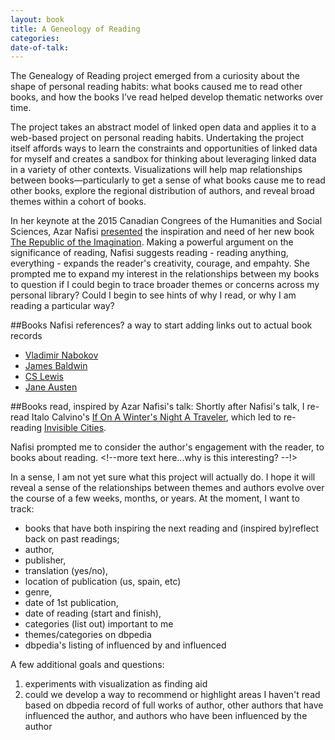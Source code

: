 ```yaml
---
layout: book
title: A Geneology of Reading
categories:
date-of-talk:
---
```


<div vocab="http://bibframe.org/vocab/">

The Genealogy of Reading project emerged from a curiosity about the shape of personal reading habits: what books caused me to read other books, and how the books I’ve read helped develop thematic networks over time.

The project takes an abstract model of linked open data and applies it to a web-based project on personal reading habits. Undertaking the project itself affords ways to learn the constraints and opportunities of linked data for myself and creates a sandbox for thinking about leveraging linked data in a variety of other contexts. Visualizations will help map relationships between books—particularly to get a sense of what books cause me to read other books, explore the regional distribution of authors, and reveal broad themes within a cohort of books.

In her keynote at the 2015 Canadian Congrees of the Humanities and Social Sciences, <span resource="http://dbpedia.org/resource/Azar_Nafisi" typeof="Person">Azar Nafisi</span> <a href="http://congress2015.ca/program/events/nafisi">presented</a> the inspiration and need of her new book <a href="http://www.worldcat.org/oclc/885983017" typeof="Work" property="creator">The Republic of the Imagination</a>. Making a powerful argument on the significance of reading, Nafisi suggests reading - reading anything, everything - expands the reader's creativity, courage, and empahty. She prompted me to expand my interest in the relationships between my books to question if I could begin to trace broader themes or concerns across my personal library? Could I begin to see hints of why I read, or why I am reading a particular way?


##Books Nafisi references?
a way to start adding links out to actual book records
* <a href="http://dbpedia.org/resource/Vladimir_Nabokov" typeof="Person" property="referenced">Vladimir Nabokov</a>
*  <a href="http://dbpedia.org/resource/James_Baldwin" typeof="Person" property="referenced">James Baldwin</a>
* <a href="http://dbpedia.org/resource/C._S._Lewis" typeof="Person" property="referenced">CS Lewis</a>
* <a href="http://dbpedia.org/resource/Jane_Austen" typeof="Person" property="referenced">Jane Austen</a>

##Books read, inspired by Azar Nafisi's talk:
Shortly after Nafisi's talk, I re-read <span resource="http://dbpedia.org/resource/Italo_Calvino" typeof="Person">Italo Calvino's</span> <a href="http://www.worldcat.org/oclc/7197128" typeof="Work" property="creator">If On A Winter's Night A Traveler</a>, which led to re-reading <a href ="http://uva.worldcat.org/oclc/3380425" typeof="Work" property="creator">Invisible Cities</a>.

Nafisi prompted me to consider the author's engagement with the reader, to  books about reading. <!--more text here...why is this interesting? --!>


In a sense, I am not yet sure what this project will actually do. I hope it will reveal a sense of the relationships between themes and authors evolve over the course of a few weeks, months, or years. At the moment, I want to track:

* books that have both inspiring the next reading and (inspired by)reflect back on past
readings;
* author,
* publisher,
* translation (yes/no),
* location of publication (us, spain, etc)
* genre,
* date of 1st publication,
* date of reading (start and finish),
* categories (list out) important to me
* themes/categories on dbpedia
* dbpedia's listing of influenced by and influenced

A few additional goals and questions:
1. experiments with visualization as finding aid
2. could we develop a way to recommend or highlight areas I  haven't read based on dbpedia record of full works of author, other authors that have influenced the author, and authors who have been influenced by the author

</div>
